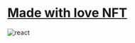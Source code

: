 # <a href="https://sudo-react-n0jcfkyes-sudo-self.vercel.app">Made with love NFT</a>
![react](https://github.com/sudo-self/sudo-self.deno.dev/assets/119916323/a19a7b41-e3cd-4efe-84e6-70731727589f)
